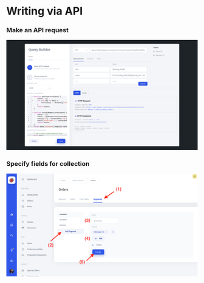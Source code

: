 # Writing via API

### Make an API request

![](../../.gitbook/assets/screen-shot-2020-03-06-at-6.49.16-pm.png)

### Specify fields for collection

![](../../.gitbook/assets/image%20%284%29.png)

